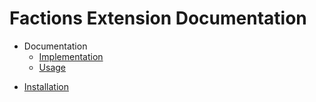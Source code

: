# Factions Extension Documentation

- Documentation
  * [Implementation](documentation/implementation.md)
  * [Usage](documentation/usage.md)
* [Installation](installation.md)
